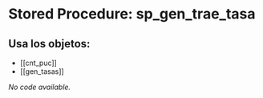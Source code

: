 # Stored Procedure: sp_gen_trae_tasa

## Usa los objetos:
- [[cnt_puc]]
- [[gen_tasas]]

*No code available.*
